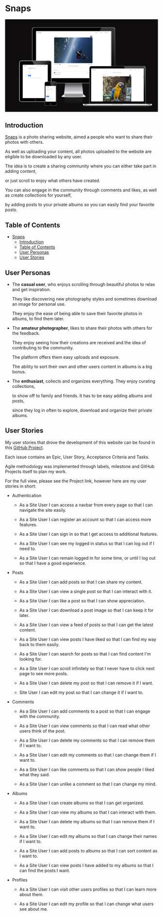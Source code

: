 # Snaps

![Am I responsive](documentation/screenshots/am_i_responsive.png)

## Introduction

[Snaps](https://snaps-frontend-871b3764ee9c.herokuapp.com/) is a photo sharing website,
aimed a people who want to share their photos with others.

As well as uploading your content, all photos uploaded to the website are eligible to be downloaded by any user.

The idea is to create a sharing community where you can either take part in adding content,

or just scroll to enjoy what others have created.

You can also engage in the community through comments and likes, as well as create collections for yourself,

by adding posts to your private albums so you can easily find your favorite posts.

## Table of Contents

- [Snaps](#snaps)
  - [Introduction](#introduction)
  - [Table of Contents](#table-of-contents)
  - [User Personas](#user-personas)
  - [User Stories](#user-stories)

## User Personas

- The **casual user**, who enjoys scrolling through beautiful photos to relax and get inspiration.

  They like discovering new photography styles and sometimes download an image for personal use.

  They enjoy the ease of being able to save their favorite photos in albums, to find them later.

- The **amateur photographer**, likes to share their photos with others for the feedback.

  They enjoy seeing how their creations are received and the idea of contributing to the community.

  The platform offers them easy uploads and exposure.

  The ability to sort their own and other users content in albums is a big bonus.

- The **enthusiast**, collects and organizes everything. They enjoy curating collections,

  to show off to family and friends. It has to be easy adding albums and posts,

  since they log in often to explore, download and organize their private albums.

## User Stories

My user stories that drove the development of this website can be found in this
[GitHub Project](https://github.com/users/hogbergmarkus/projects/16).

Each issue contains an Epic, User Story, Acceptance Criteria and Tasks.

Agile methodology was implemented through labels, milestone and GitHub Projects itself to plan my work.

For the full view, please see the Project link, however here are my user stories in short:

- Authentication

  - As a Site User I can access a navbar from every page so that I can navigate the site
    easily.

  - As a Site User I can register an account so that I can access more features.

  - As a Site User I can sign in so that I get access to additional features.

  - As a Site User I can see my logged in status so that I can log out if I need to.

  - As a Site User I can remain logged in for some time, or until I log out so that I have a
    good experience.

- Posts

  - As a Site User I can add posts so that I can share my content.

  - As a Site User I can view a single post so that I can interact with it.

  - As a Site User I can like a post so that I can show appreciation.

  - As a Site User I can download a post image so that I can keep it for later.

  - As a Site User I can view a feed of posts so that I can get the latest content.

  - As a Site User I can view posts I have liked so that I can find my way back to them easily.

  - As a Site User I can search for posts so that I can find content I'm looking for.

  - As a Site User I can scroll infinitely so that I never have to click next page to see more
    posts.

  - As a Site User I can delete my post so that I can remove it if I want.

  - Site User I can edit my post so that I can change it if I want to.

- Comments

  - As a Site User I can add comments to a post so that I can engage with the community.

  - As a Site User I can view comments so that I can read what other users think of the post.

  - As a Site User I can delete my comments so that I can remove them if I want to.

  - As a Site User I can edit my comments so that I can change them if I want to.

  - As a Site User I can like comments so that I can show people I liked what they said.

  - As a Site User I can unlike a comment so that I can change my mind.

- Albums

  - As a Site User I can create albums so that I can get organized.

  - As a Site User I can view my albums so that I can interact with them.

  - As a Site User I can delete my albums so that I can remove them if I want to.

  - As a Site User I can edit my albums so that I can change their names if I want to.

  - As a Site User I can add posts to albums so that I can sort content as I want to.

  - As a Site User I can view posts I have added to my albums so that I can find the posts I want.

- Profiles

  - As a Site User I can visit other users profiles so that I can learn more about them.

  - As a Site User I can edit my profile so that I can change what users see about me.
